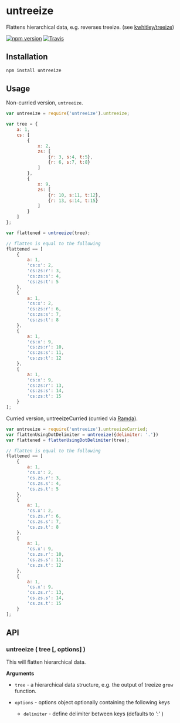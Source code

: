 # untreeize

Flattens hierarchical data, e.g. reverses treeize. (see [kwhitley/treeize](https://github.com/kwhitley/treeize))

[![npm version](https://img.shields.io/npm/v/untreeize.svg)](https://www.npmjs.com/package/untreeize)
[![Travis](https://img.shields.io/travis/panosoft/untreeize.svg)](https://travis-ci.org/panosoft/untreeize)

## Installation

```sh
npm install untreeize
```

## Usage

Non-curried version, `untreeize`.
```js
var untreeize = require('untreeize').untreeize;

var tree = {
	a: 1,
	cs: [
		{
			x: 2,
			zs: [
				{r: 3, s:4, t:5},
				{r: 6, s:7, t:8}
			]
		},
		{
			x: 9,
			zs: [
				{r: 10, s:11, t:12},
				{r: 13, s:14, t:15}
			]
		}
	]
};

var flattened = untreeize(tree);

// flatten is equal to the following
flattened == [
	{
		a: 1,
		'cs:x': 2,
		'cs:zs:r': 3,
		'cs:zs:s': 4,
		'cs:zs:t': 5
	},
	{
		a: 1,
		'cs:x': 2,
		'cs:zs:r': 6,
		'cs:zs:s': 7,
		'cs:zs:t': 8
	},
	{
		a: 1,
		'cs:x': 9,
		'cs:zs:r': 10,
		'cs:zs:s': 11,
		'cs:zs:t': 12
	},
	{
		a: 1,
		'cs:x': 9,
		'cs:zs:r': 13,
		'cs:zs:s': 14,
		'cs:zs:t': 15
	}
];
```

Curried version, untreeizeCurried (curried via [Ramda](http://ramdajs.com/)).

```js
var untreeize = require('untreeize').untreeizeCurried;
var flattenUsingDotDelimiter = untreeize({delimiter: '.'})
var flattened = flattenUsingDotDelimiter(tree);

// flatten is equal to the following
flattened == [
	{
		a: 1,
		'cs.x': 2,
		'cs.zs.r': 3,
		'cs.zs.s': 4,
		'cs.zs.t': 5
	},
	{
		a: 1,
		'cs.x': 2,
		'cs.zs.r': 6,
		'cs.zs.s': 7,
		'cs.zs.t': 8
	},
	{
		a: 1,
		'cs.x': 9,
		'cs.zs.r': 10,
		'cs.zs.s': 11,
		'cs.zs.t': 12
	},
	{
		a: 1,
		'cs.x': 9,
		'cs.zs.r': 13,
		'cs.zs.s': 14,
		'cs.zs.t': 15
	}
];

```

## API

### untreeize ( tree [, options] )

This will flatten hierarchical data.

__Arguments__

- `tree` - a hierarchical data structure, e.g. the output of treeize `grow` function.


- `options` - options object optionally containing the following keys
	+ `delimiter` - define delimiter between keys (defaults to ':' )
